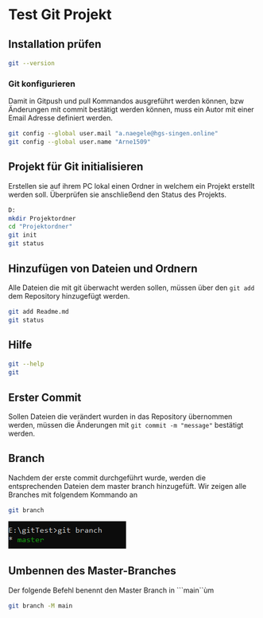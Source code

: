 # Test Git Projekt

## Installation prüfen
````bash
git --version
````

### Git konfigurieren
Damit in Gitpush und pull Kommandos ausgreführt werden können, bzw Änderungen mit commit bestätigt werden können, muss ein Autor mit einer Email Adresse definiert werden.
````bash
git config --global user.mail "a.naegele@hgs-singen.online"
git config --global user.name "Arne1509"
````

## Projekt für Git initialisieren
Erstellen sie auf ihrem PC lokal einen Ordner in welchem ein Projekt erstellt werden soll. Überprüfen sie anschließend den Status des Projekts. 
````bash
D:
mkdir Projektordner
cd "Projektordner"
git init 
git status
````

## Hinzufügen von Dateien und Ordnern
Alle Dateien die mit git überwacht werden sollen, müssen über den ``git add`` dem Repository hinzugefügt werden. 
````bash
git add Readme.md
git status
````
## Hilfe
````bash
git --help
git
````
## Erster Commit
Sollen Dateien die verändert wurden in das Repository übernommen werden, müssen die Änderungen mit ``git commit -m "message"`` bestätigt werden.
## Branch
Nachdem der erste commit durchgeführt wurde, werden die entsprechenden Dateien dem master branch hinzugefüft. Wir zeigen alle Branches mit folgendem Kommando an
````bash
git branch
````

![Ausgabe der Branches](Bilder/bildwoah.png)

## Umbennen des Master-Branches
Der folgende Befehl benennt den Master Branch in ```main``ùm
````bash
git branch -M main
````